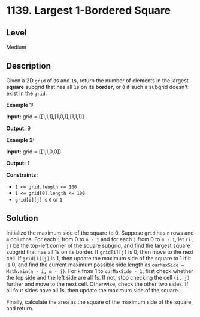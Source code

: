 # 1139. Largest 1-Bordered Square
## Level
Medium

## Description
Given a 2D `grid` of `0`s and `1`s, return the number of elements in the largest **square** subgrid that has all `1`s on its **border**, or `0` if such a subgrid doesn't exist in the `grid`.

**Example 1:**

**Input:** grid = [[1,1,1],[1,0,1],[1,1,1]]

**Output:** 9

**Example 2:**

**Input:** grid = [[1,1,0,0]]

**Output:** 1

**Constraints:**

* `1 <= grid.length <= 100`
* `1 <= grid[0].length <= 100`
* `grid[i][j]` is `0` or `1`

## Solution
Initialize the maximum side of the square to 0. Suppose `grid` has `n` rows and `m` columns. For each `i` from 0 to `n - 1` and for each `j` from 0 to `m - 1`, let `(i, j)` be the top-left corner of the square subgrid, and find the largest square subgrid that has all 1s on its border. If `grid[i][j]` is 0, then move to the next cell. If `grid[i][j]` is 1, then update the maximum side of the square to 1 if it is 0, and find the current maximum possible side length as `curMaxSide = Math.min(n - i, m - j)`. For `k` from 1 to `curMaxSide - 1`, first check whether the top side and the left side are all 1s. If not, stop checking the cell `(i, j)` further and move to the next cell. Otherwise, check the other two sides. If all four sides have all 1s, then update the maximum side of the square.

Finally, calculate the area as the square of the maximum side of the square, and return.
